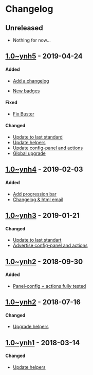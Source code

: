 Changelog
=========

## Unreleased

- Nothing for now...

## [1.0~ynh5](https://github.com/YunoHost-Apps/unattended_upgrades_ynh/pull/13) - 2019-04-24

#### Added

* [Add a changelog](https://github.com/YunoHost-Apps/unattended_upgrades_ynh/pull/13/commits/054a7f4e0c98e2ade70779a9f470ef1d0d50413e)
- [New badges](https://github.com/YunoHost-Apps/unattended_upgrades_ynh/pull/13/commits/477f7f3f178336ec03882fe3ec4e718c745ecda2)

#### Fixed

- [Fix Buster](https://github.com/YunoHost-Apps/unattended_upgrades_ynh/pull/13/commits/fa7afd13e1657948a07a3f05227e5b6d26bdd9de)

#### Changed

- [Update to last standard](https://github.com/YunoHost-Apps/unattended_upgrades_ynh/pull/13/commits/f7ad5779f7074bfaafd1bf4653bfeaf2ddc0880d)
- [Update helpers](https://github.com/YunoHost-Apps/unattended_upgrades_ynh/pull/13/commits/02e6b338b17ddd468875865edc8bd9c5ad741381)
- [Update config-panel and actions](https://github.com/YunoHost-Apps/unattended_upgrades_ynh/pull/13/commits/f37594eb5df701e70ce884354e4f5ad3371b3d8b)
- [Global upgrade](https://github.com/YunoHost-Apps/unattended_upgrades_ynh/pull/13/commits/74210eea818d76a35f1f9872029b267300ff5c46)

## [1.0~ynh4](https://github.com/YunoHost-Apps/unattended_upgrades_ynh/pull/9) - 2019-02-03

#### Added

- [Add progression bar](https://github.com/YunoHost-Apps/unattended_upgrades_ynh/pull/9/commits/51a015f726f852bbb0dc8ceb4c463657803b1b8b)
- [Changelog & html email](https://github.com/YunoHost-Apps/unattended_upgrades_ynh/pull/9/commits/f5c468947230dd2bcf8a82a0552548c6f6f61877)

## [1.0~ynh3](https://github.com/YunoHost-Apps/unattended_upgrades_ynh/pull/8) - 2019-01-21

#### Changed

- [Update to last standart](https://github.com/YunoHost-Apps/unattended_upgrades_ynh/pull/8/commits/2093bcf70e8527066eb8e0750c17cc361dd9a408)
- [Advertise config-panel and actions](https://github.com/YunoHost-Apps/unattended_upgrades_ynh/pull/8/commits/53132454227b9b972357ee694f79748f6a6bab93)

## [1.0~ynh2](https://github.com/YunoHost-Apps/unattended_upgrades_ynh/pull/6) - 2018-09-30

#### Added

- [Panel-config + actions fully tested](https://github.com/YunoHost-Apps/unattended_upgrades_ynh/pull/6/commits/eb48bf36a6a792d80b553624f5a221495c0d29a5)

## [1.0~ynh2](https://github.com/YunoHost-Apps/unattended_upgrades_ynh/pull/5) - 2018-07-16

#### Changed

- [Upgrade helpers](https://github.com/YunoHost-Apps/unattended_upgrades_ynh/pull/5/commits/d7d56c2d88aeb2817b509dbd9aa23434a1480148)

## [1.0~ynh1](https://github.com/YunoHost-Apps/unattended_upgrades_ynh/pull/1) - 2018-03-14

#### Changed

- [Update helpers](https://github.com/YunoHost-Apps/unattended_upgrades_ynh/pull/1/commits/5a359c6833a5415932ab427a80dbbdc6ca3c8e23)
